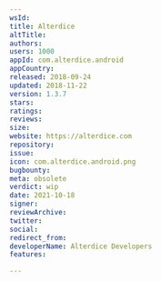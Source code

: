 ```yaml
---
wsId: 
title: Alterdice
altTitle: 
authors: 
users: 1000
appId: com.alterdice.android
appCountry: 
released: 2018-09-24
updated: 2018-11-22
version: 1.3.7
stars: 
ratings: 
reviews: 
size: 
website: https://alterdice.com
repository: 
issue: 
icon: com.alterdice.android.png
bugbounty: 
meta: obsolete
verdict: wip
date: 2021-10-18
signer: 
reviewArchive: 
twitter: 
social: 
redirect_from: 
developerName: Alterdice Developers
features: 

---
```


